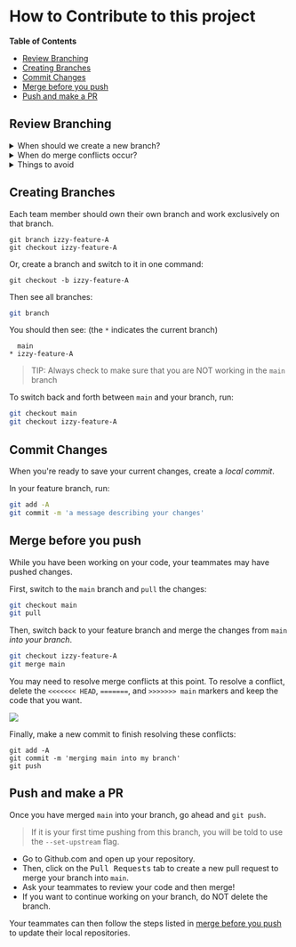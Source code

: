 # How to Contribute to this project

**Table of Contents**

- [Review Branching](#review-branching)
- [Creating Branches](#creating-branches)
- [Commit Changes](#commit-changes)
- [Merge before you push](#merge-before-you-push)
- [Push and make a PR](#push-and-make-a-pr)

## Review Branching

<details><summary>When should we create a new branch?</summary><br>

Branches are used to diverge from the main code base. They are useful because they create a copy of existing code without modifying the existing code. Think of it as your very own sandbox where you can create anything new.

Therefore, a new branch should be created for any new change to any of the files in the project. This includes but is not limited to creating a new feature in the repo and/or fixing a bug in the repo.

</details>

<details><summary>When do merge conflicts occur?</summary><br>

Merge conflicts occur when we have code that could possibly overwrite code that was already there. They are bound to happen if multiple people are working on the same file.

</details>

<details><summary>Things to avoid</summary><br>

The `main` branch should always have working code so as a best practice...

- Don't work off of the `main` branch.
- Avoid merging code that hasn't been tested or reviewed into the `main` branch.

</details>

## Creating Branches

Each team member should own their own branch and work exclusively on that branch.

```
git branch izzy-feature-A
git checkout izzy-feature-A
```

Or, create a branch and switch to it in one command:

```
git checkout -b izzy-feature-A
```

Then see all branches:

```sh
git branch
```

You should then see: (the `*` indicates the current branch)

```
  main
* izzy-feature-A
```

> TIP: Always check to make sure that you are NOT working in the `main` branch

To switch back and forth between `main` and your branch, run:

```sh
git checkout main
git checkout izzy-feature-A
```

## Commit Changes

When you're ready to save your current changes, create a _local commit_.

In your feature branch, run:

```sh
git add -A
git commit -m 'a message describing your changes'
```

## Merge before you push

While you have been working on your code, your teammates may have pushed changes.

First, switch to the `main` branch and `pull` the changes:

```sh
git checkout main
git pull
```

Then, switch back to your feature branch and merge the changes from `main` _into your branch_.

```sh
git checkout izzy-feature-A
git merge main
```

You may need to resolve merge conflicts at this point. To resolve a conflict, delete the `<<<<<<< HEAD`, `=======`, and `>>>>>>> main` markers and keep the code that you want.

![](./merge-conflict.png)

Finally, make a new commit to finish resolving these conflicts:

```
git add -A
git commit -m 'merging main into my branch'
git push
```

## Push and make a PR

Once you have merged `main` into your branch, go ahead and `git push`.

> If it is your first time pushing from this branch, you will be told to use the `--set-upstream` flag.

- Go to Github.com and open up your repository.
- Then, click on the <kbd>Pull Requests</kbd> tab to create a new pull request to merge your branch into `main`.
- Ask your teammates to review your code and then merge!
- If you want to continue working on your branch, do NOT delete the branch.

Your teammates can then follow the steps listed in [merge before you push](#merge-before-you-push) to update their local repositories.
